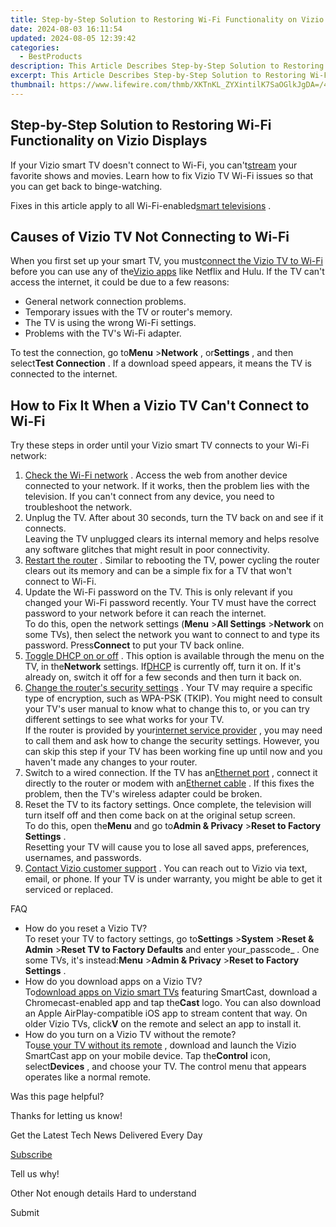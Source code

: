 ```yaml
---
title: Step-by-Step Solution to Restoring Wi-Fi Functionality on Vizio Displays
date: 2024-08-03 16:11:54
updated: 2024-08-05 12:39:42
categories:
  - BestProducts
description: This Article Describes Step-by-Step Solution to Restoring Wi-Fi Functionality on Vizio Displays
excerpt: This Article Describes Step-by-Step Solution to Restoring Wi-Fi Functionality on Vizio Displays
thumbnail: https://www.lifewire.com/thmb/XKTnKL_ZYXintilK7SaOGlkJgDA=/400x300/filters:no_upscale():max_bytes(150000):strip_icc():format(webp)/nowifivisio-47f9584b5e24444db43e46a2fc630b10.jpg
---
```


## Step-by-Step Solution to Restoring Wi-Fi Functionality on Vizio Displays
 If your Vizio smart TV doesn't connect to Wi-Fi, you can't[stream](https://www.lifewire.com/internet-streaming-how-it-works-1999513) your favorite shows and movies. Learn how to fix Vizio TV Wi-Fi issues so that you can get back to binge-watching.

 Fixes in this article apply to all Wi-Fi-enabled[smart televisions](https://www.lifewire.com/what-is-a-smart-tv-4140172) .

## Causes of Vizio TV Not Connecting to Wi-Fi

 When you first set up your smart TV, you must[connect the Vizio TV to Wi-Fi](https://www.lifewire.com/how-to-connect-vizio-tv-to-wi-fi-4589237) before you can use any of the[Vizio apps](https://www.lifewire.com/add-manage-apps-vizio-tv-4172016) like Netflix and Hulu. If the TV can't access the internet, it could be due to a few reasons:

* General network connection problems.
* Temporary issues with the TV or router's memory.
* The TV is using the wrong Wi-Fi settings.
* Problems with the TV's Wi-Fi adapter.

 To test the connection, go to**Menu** \>**Network** , or**Settings** , and then select**Test Connection** . If a download speed appears, it means the TV is connected to the internet.

## How to Fix It When a Vizio TV Can't Connect to Wi-Fi

 Try these steps in order until your Vizio smart TV connects to your Wi-Fi network:

1. [Check the Wi-Fi network](https://www.lifewire.com/troubleshooting-no-wireless-connection-2378241) . Access the web from another device connected to your network. If it works, then the problem lies with the television. If you can't connect from any device, you need to troubleshoot the network.
2. Unplug the TV. After about 30 seconds, turn the TV back on and see if it connects.  
 Leaving the TV unplugged clears its internal memory and helps resolve any software glitches that might result in poor connectivity.
3. [Restart the router](https://www.lifewire.com/how-to-properly-restart-a-router-modem-2624570) . Similar to rebooting the TV, power cycling the router clears out its memory and can be a simple fix for a TV that won't connect to Wi-Fi.
4. Update the Wi-Fi password on the TV. This is only relevant if you changed your Wi-Fi password recently. Your TV must have the correct password to your network before it can reach the internet.  
 To do this, open the network settings (**Menu** \>**All Settings** \>**Network** on some TVs), then select the network you want to connect to and type its password. Press**Connect** to put your TV back online.
5. [Toggle DHCP on or off](https://vizhdtv.com/5-simple-steps-what-to-do-when-your-vizio-smart-tv-wont-connect-to-the-internet/#toggledhcp) . This option is available through the menu on the TV, in the**Network** settings. If[DHCP](https://www.lifewire.com/what-is-dhcp-2625848) is currently off, turn it on. If it's already on, switch it off for a few seconds and then turn it back on.
6. [Change the router's security settings](https://www.lifewire.com/how-to-encrypt-your-wireless-network-2487653) . Your TV may require a specific type of encryption, such as WPA-PSK (TKIP). You might need to consult your TV's user manual to know what to change this to, or you can try different settings to see what works for your TV.  
 If the router is provided by your[internet service provider](https://www.lifewire.com/internet-service-provider-isp-2625924) , you may need to call them and ask how to change the security settings. However, you can skip this step if your TV has been working fine up until now and you haven't made any changes to your router.
7. Switch to a wired connection. If the TV has an[Ethernet port](https://www.lifewire.com/what-is-an-ethernet-port-817546) , connect it directly to the router or modem with an[Ethernet cable](https://www.lifewire.com/what-is-an-ethernet-cable-817548) . If this fixes the problem, then the TV's wireless adapter could be broken.
8. Reset the TV to its factory settings. Once complete, the television will turn itself off and then come back on at the original setup screen.  
 To do this, open the**Menu** and go to**Admin & Privacy** \>**Reset to Factory Settings** .  
 Resetting your TV will cause you to lose all saved apps, preferences, usernames, and passwords.
9. [Contact Vizio customer support](https://support.vizio.com/s/contact-us) . You can reach out to Vizio via text, email, or phone. If your TV is under warranty, you might be able to get it serviced or replaced.

 FAQ

* How do you reset a Vizio TV?  
 To reset your TV to factory settings, go to**Settings** \>**System** \>**Reset & Admin** \>**Reset TV to Factory Defaults** and enter your_passcode_ . One some TVs, it's instead:**Menu** \>**Admin & Privacy** \>**Reset to Factory Settings** .
* How do you download apps on a Vizio TV?  
 To[download apps on Vizio smart TVs](https://www.lifewire.com/add-manage-apps-vizio-tv-4172016) featuring SmartCast, download a Chromecast-enabled app and tap the**Cast** logo. You can also download an Apple AirPlay-compatible iOS app to stream content that way. On older Vizio TVs, click**V** on the remote and select an app to install it.
* How do you turn on a Vizio TV without the remote?  
 To[use your TV without its remote](https://www.lifewire.com/how-to-use-vizio-smart-tv-without-remote-4589302) , download and launch the Vizio SmartCast app on your mobile device. Tap the**Control** icon, select**Devices** , and choose your TV. The control menu that appears operates like a normal remote.

Was this page helpful?

Thanks for letting us know!

 Get the Latest Tech News Delivered Every Day

[Subscribe](https://www.lifewire.com/#)

Tell us why!

 Other  Not enough details  Hard to understand

 Submit

<ins class="adsbygoogle"
     style="display:block"
     data-ad-format="autorelaxed"
     data-ad-client="ca-pub-7571918770474297"
     data-ad-slot="1223367746"></ins>



<ins class="adsbygoogle"
     style="display:block"
     data-ad-client="ca-pub-7571918770474297"
     data-ad-slot="8358498916"
     data-ad-format="auto"
     data-full-width-responsive="true"></ins>
